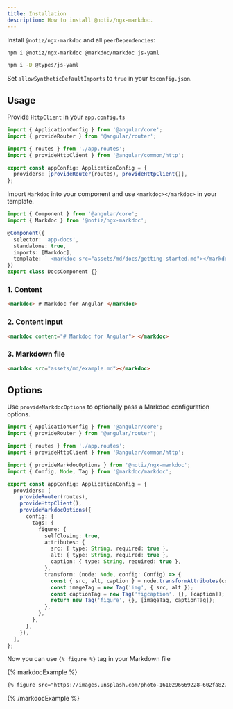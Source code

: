 ```yaml
---
title: Installation
description: How to install @notiz/ngx-markdoc.
---
```


Install `@notiz/ngx-markdoc` and all `peerDependencies`:

```bash
npm i @notiz/ngx-markdoc @markdoc/markdoc js-yaml

npm i -D @types/js-yaml
```

Set `allowSyntheticDefaultImports` to `true` in your `tsconfig.json`.

## Usage

Provide `HttpClient` in your `app.config.ts`

```ts
import { ApplicationConfig } from '@angular/core';
import { provideRouter } from '@angular/router';

import { routes } from './app.routes';
import { provideHttpClient } from '@angular/common/http';

export const appConfig: ApplicationConfig = {
  providers: [provideRouter(routes), provideHttpClient()],
};
```

Import `Markdoc` into your component and use `<markdoc></markdoc>` in your template.

```ts
import { Component } from '@angular/core';
import { Markdoc } from '@notiz/ngx-markdoc';

@Component({
  selector: 'app-docs',
  standalone: true,
  imports: [Markdoc],
  template: ` <markdoc src="assets/md/docs/getting-started.md"></markdoc> `,
})
export class DocsComponent {}
```

### 1. Content

```html
<markdoc> # Markdoc for Angular </markdoc>
```

### 2. Content input

```html
<markdoc content="# Markdoc for Angular"> </markdoc>
```

### 3. Markdown file

```html
<markdoc src="assets/md/example.md"></markdoc>
```

## Options

Use `provideMarkdocOptions` to optionally pass a Markdoc configuration options.

```ts
import { ApplicationConfig } from '@angular/core';
import { provideRouter } from '@angular/router';

import { routes } from './app.routes';
import { provideHttpClient } from '@angular/common/http';

import { provideMarkdocOptions } from '@notiz/ngx-markdoc';
import { Config, Node, Tag } from '@markdoc/markdoc';

export const appConfig: ApplicationConfig = {
  providers: [
    provideRouter(routes),
    provideHttpClient(),
    provideMarkdocOptions({
      config: {
        tags: {
          figure: {
            selfClosing: true,
            attributes: {
              src: { type: String, required: true },
              alt: { type: String, required: true },
              caption: { type: String, required: true },
            },
            transform: (node: Node, config: Config) => {
              const { src, alt, caption } = node.transformAttributes(config);
              const imageTag = new Tag('img', { src, alt });
              const captionTag = new Tag('figcaption', {}, [caption]);
              return new Tag('figure', {}, [imageTag, captionTag]);
            },
          },
        },
      },
    }),
  ],
};
```

Now you can use `{% figure %}` tag in your Markdown file

{% markdocExample %}

```md
{% figure src="https://images.unsplash.com/photo-1610296669228-602fa827fc1f?ixlib=rb-1.2.1&ixid=MnwxMjA3fDB8MHxwaG90by1wYWdlfHx8fGVufDB8fHx8&auto=format&fit=crop&w=1675&q=80" alt="Pelican nebulae mosaic" caption="Pelican nebulae mosaic" /%}
```

{% /markdocExample %}
